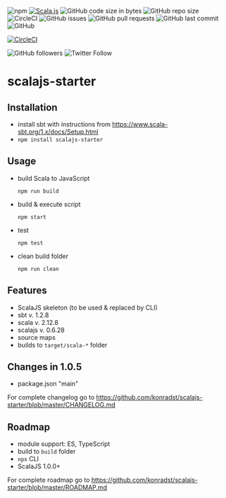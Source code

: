 ![npm](https://img.shields.io/npm/v/scalajs-starter.svg)
[![Scala.js](https://www.scala-js.org/assets/badges/scalajs-0.6.17.svg)](https://www.scala-js.org)
![GitHub code size in bytes](https://img.shields.io/github/languages/code-size/konradst/scalajs-starter.svg)
![GitHub repo size](https://img.shields.io/github/repo-size/konradst/scalajs-starter.svg)
![CircleCI](https://img.shields.io/circleci/build/github/konradst/scalajs-starter.svg)
![GitHub issues](https://img.shields.io/github/issues/konradst/scalajs-starter.svg)
![GitHub pull requests](https://img.shields.io/github/issues-pr/konradst/scalajs-starter.svg)
![GitHub last commit](https://img.shields.io/github/last-commit/konradst/scalajs-starter.svg)
![GitHub](https://img.shields.io/github/license/konradst/scalajs-starter.svg)

[![CircleCI](https://circleci.com/gh/konradst/scalajs-starter.svg?style=svg)](https://circleci.com/gh/konradst/scalajs-starter)

![GitHub followers](https://img.shields.io/github/followers/konradst.svg?style=social)
![Twitter Follow](https://img.shields.io/twitter/follow/konradst1.svg?style=social)

# scalajs-starter

## Installation
- install sbt with instructions from https://www.scala-sbt.org/1.x/docs/Setup.html
- ```npm install scalajs-starter```

## Usage
- build Scala to JavaScript
  ```
  npm run build
  ```
- build & execute script
  ```
  npm start
  ```
- test
  ```
  npm test
  ```
- clean build folder
  ```
  npm run clean
  ```

## Features
- ScalaJS skeleton (to be used & replaced by CLI)
- sbt v. 1.2.8
- scala v. 2.12.8
- scalajs v. 0.6.28
- source maps
- builds to `target/scala-*` folder

## Changes in 1.0.5
- package.json "main"

For complete changelog go to https://github.com/konradst/scalajs-starter/blob/master/CHANGELOG.md

## Roadmap
- module support: ES, TypeScript
- build to ```build``` folder
- ```npx``` CLI
- ScalaJS 1.0.0+

For complete roadmap go to https://github.com/konradst/scalajs-starter/blob/master/ROADMAP.md